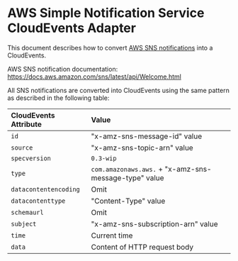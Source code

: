 # AWS Simple Notification Service CloudEvents Adapter

This document describes how to convert
[AWS SNS notifications](https://docs.aws.amazon.com/sns/latest/api/Welcome.html)
into a CloudEvents.

AWS SNS notification documentation:
https://docs.aws.amazon.com/sns/latest/api/Welcome.html

All SNS notifications are converted into CloudEvents using the
same pattern as described in the following table:

| CloudEvents Attribute | Value                                           |
| :-------------------- | :---------------------------------------------- |
| `id`                  | "x-amz-sns-message-id" value                    |
| `source`              | "x-amz-sns-topic-arn" value                     |
| `specversion`         | `0.3-wip`                                       |
| `type`                | `com.amazonaws.aws.` + "x-amz-sns-message-type" value |
| `datacontentencoding` | Omit                                            |
| `datacontenttype`     | "Content-Type" value                            |
| `schemaurl`           | Omit                                            |
| `subject`             | "x-amz-sns-subscription-arn" value              |
| `time`                | Current time                                    |
| `data`                | Content of HTTP request body                    |

